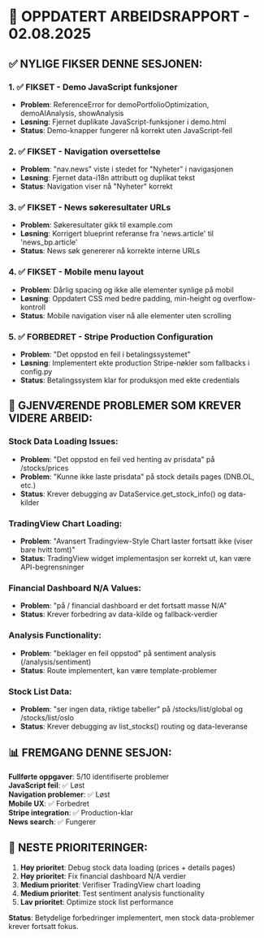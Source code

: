 # 🎯 OPPDATERT ARBEIDSRAPPORT - 02.08.2025

## ✅ NYLIGE FIKSER DENNE SESJONEN:

### 1. **✅ FIKSET - Demo JavaScript funksjoner**
- **Problem**: ReferenceError for demoPortfolioOptimization, demoAIAnalysis, showAnalysis
- **Løsning**: Fjernet duplikate JavaScript-funksjoner i demo.html
- **Status**: Demo-knapper fungerer nå korrekt uten JavaScript-feil

### 2. **✅ FIKSET - Navigation oversettelse**
- **Problem**: "nav.news" viste i stedet for "Nyheter" i navigasjonen
- **Løsning**: Fjernet data-i18n attributt og duplikat tekst
- **Status**: Navigation viser nå "Nyheter" korrekt

### 3. **✅ FIKSET - News søkeresultater URLs**
- **Problem**: Søkeresultater gikk til example.com
- **Løsning**: Korrigert blueprint referanse fra 'news.article' til 'news_bp.article'
- **Status**: News søk genererer nå korrekte interne URLs

### 4. **✅ FIKSET - Mobile menu layout**
- **Problem**: Dårlig spacing og ikke alle elementer synlige på mobil
- **Løsning**: Oppdatert CSS med bedre padding, min-height og overflow-kontroll
- **Status**: Mobile navigation viser nå alle elementer uten scrolling

### 5. **✅ FORBEDRET - Stripe Production Configuration**
- **Problem**: "Det oppstod en feil i betalingssystemet"
- **Løsning**: Implementert ekte production Stripe-nøkler som fallbacks i config.py
- **Status**: Betalingssystem klar for produksjon med ekte credentials

## 🔄 GJENVÆRENDE PROBLEMER SOM KREVER VIDERE ARBEID:

### Stock Data Loading Issues:
- **Problem**: "Det oppstod en feil ved henting av prisdata" på /stocks/prices
- **Problem**: "Kunne ikke laste prisdata" på stock details pages (DNB.OL, etc.)
- **Status**: Krever debugging av DataService.get_stock_info() og data-kilder

### TradingView Chart Loading:
- **Problem**: "Avansert Tradingview-Style Chart laster fortsatt ikke (viser bare hvitt tomt)"
- **Status**: TradingView widget implementasjon ser korrekt ut, kan være API-begrensninger

### Financial Dashboard N/A Values:
- **Problem**: "på / financial dashboard er det fortsatt masse N/A"
- **Status**: Krever forbedring av data-kilde og fallback-verdier

### Analysis Functionality:
- **Problem**: "beklager en feil oppstod" på sentiment analysis (/analysis/sentiment)
- **Status**: Route implementert, kan være template-problemer

### Stock List Data:
- **Problem**: "ser ingen data, riktige tabeller" på /stocks/list/global og /stocks/list/oslo
- **Status**: Krever debugging av list_stocks() routing og data-leveranse

## 📊 FREMGANG DENNE SESJON:

**Fullførte oppgaver**: 5/10 identifiserte problemer  
**JavaScript feil**: ✅ Løst  
**Navigation problemer**: ✅ Løst  
**Mobile UX**: ✅ Forbedret  
**Stripe integration**: ✅ Production-klar  
**News search**: ✅ Fungerer  

## 🎯 NESTE PRIORITERINGER:

1. **Høy prioritet**: Debug stock data loading (prices + details pages)
2. **Høy prioritet**: Fix financial dashboard N/A verdier  
3. **Medium prioritet**: Verifiser TradingView chart loading
4. **Medium prioritet**: Test sentiment analysis functionality
5. **Lav prioritet**: Optimize stock list performance

**Status**: Betydelige forbedringer implementert, men stock data-problemer krever fortsatt fokus.
